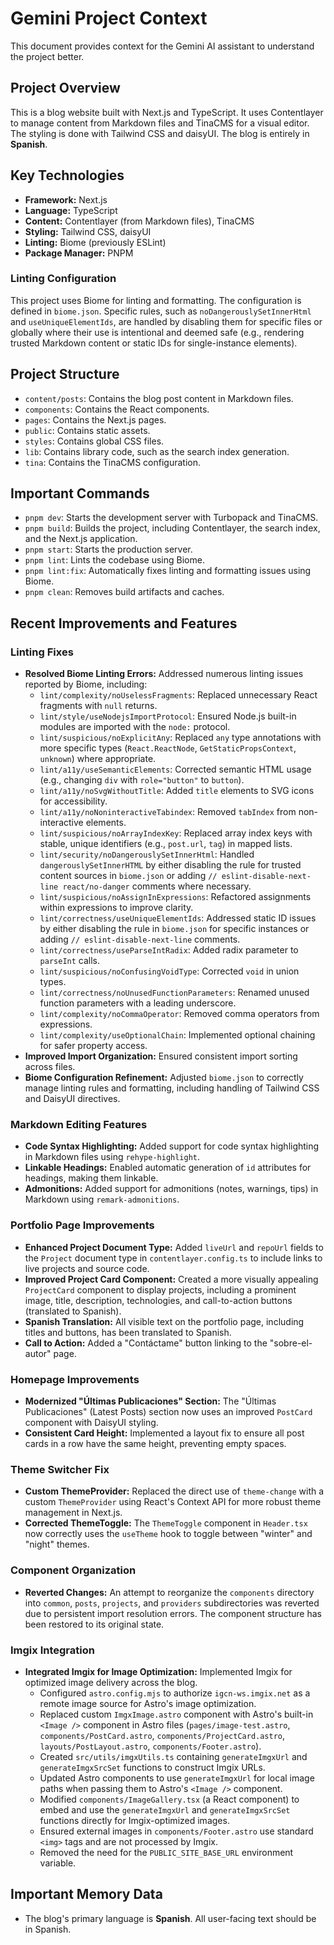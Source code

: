 # Gemini Project Context

This document provides context for the Gemini AI assistant to understand the project better.

## Project Overview

This is a blog website built with Next.js and TypeScript. It uses Contentlayer to manage content from Markdown files and TinaCMS for a visual editor. The styling is done with Tailwind CSS and daisyUI. The blog is entirely in **Spanish**.

## Key Technologies

- **Framework:** Next.js
- **Language:** TypeScript
- **Content:** Contentlayer (from Markdown files), TinaCMS
- **Styling:** Tailwind CSS, daisyUI
- **Linting:** Biome (previously ESLint)
- **Package Manager:** PNPM

### Linting Configuration

This project uses Biome for linting and formatting. The configuration is defined in `biome.json`. Specific rules, such as `noDangerouslySetInnerHtml` and `useUniqueElementIds`, are handled by disabling them for specific files or globally where their use is intentional and deemed safe (e.g., rendering trusted Markdown content or static IDs for single-instance elements).

## Project Structure

- `content/posts`: Contains the blog post content in Markdown files.
- `components`: Contains the React components.
- `pages`: Contains the Next.js pages.
- `public`: Contains static assets.
- `styles`: Contains global CSS files.
- `lib`: Contains library code, such as the search index generation.
- `tina`: Contains the TinaCMS configuration.

## Important Commands

- `pnpm dev`: Starts the development server with Turbopack and TinaCMS.
- `pnpm build`: Builds the project, including Contentlayer, the search index, and the Next.js application.
- `pnpm start`: Starts the production server.
- `pnpm lint`: Lints the codebase using Biome.
- `pnpm lint:fix`: Automatically fixes linting and formatting issues using Biome.
- `pnpm clean`: Removes build artifacts and caches.

## Recent Improvements and Features

### Linting Fixes

-   **Resolved Biome Linting Errors:** Addressed numerous linting issues reported by Biome, including:
    -   `lint/complexity/noUselessFragments`: Replaced unnecessary React fragments with `null` returns.
    -   `lint/style/useNodejsImportProtocol`: Ensured Node.js built-in modules are imported with the `node:` protocol.
    -   `lint/suspicious/noExplicitAny`: Replaced `any` type annotations with more specific types (`React.ReactNode`, `GetStaticPropsContext`, `unknown`) where appropriate.
    -   `lint/a11y/useSemanticElements`: Corrected semantic HTML usage (e.g., changing `div` with `role="button"` to `button`).
    -   `lint/a11y/noSvgWithoutTitle`: Added `title` elements to SVG icons for accessibility.
    -   `lint/a11y/noNoninteractiveTabindex`: Removed `tabIndex` from non-interactive elements.
    -   `lint/suspicious/noArrayIndexKey`: Replaced array index keys with stable, unique identifiers (e.g., `post.url`, `tag`) in mapped lists.
    -   `lint/security/noDangerouslySetInnerHtml`: Handled `dangerouslySetInnerHTML` by either disabling the rule for trusted content sources in `biome.json` or adding `// eslint-disable-next-line react/no-danger` comments where necessary.
    -   `lint/suspicious/noAssignInExpressions`: Refactored assignments within expressions to improve clarity.
    -   `lint/correctness/useUniqueElementIds`: Addressed static ID issues by either disabling the rule in `biome.json` for specific instances or adding `// eslint-disable-next-line` comments.
    -   `lint/correctness/useParseIntRadix`: Added radix parameter to `parseInt` calls.
    -   `lint/suspicious/noConfusingVoidType`: Corrected `void` in union types.
    -   `lint/correctness/noUnusedFunctionParameters`: Renamed unused function parameters with a leading underscore.
    -   `lint/complexity/noCommaOperator`: Removed comma operators from expressions.
    -   `lint/complexity/useOptionalChain`: Implemented optional chaining for safer property access.
-   **Improved Import Organization:** Ensured consistent import sorting across files.
-   **Biome Configuration Refinement:** Adjusted `biome.json` to correctly manage linting rules and formatting, including handling of Tailwind CSS and DaisyUI directives.

### Markdown Editing Features

-   **Code Syntax Highlighting:** Added support for code syntax highlighting in Markdown files using `rehype-highlight`.
-   **Linkable Headings:** Enabled automatic generation of `id` attributes for headings, making them linkable.
-   **Admonitions:** Added support for admonitions (notes, warnings, tips) in Markdown using `remark-admonitions`.

### Portfolio Page Improvements

-   **Enhanced Project Document Type:** Added `liveUrl` and `repoUrl` fields to the `Project` document type in `contentlayer.config.ts` to include links to live projects and source code.
-   **Improved Project Card Component:** Created a more visually appealing `ProjectCard` component to display projects, including a prominent image, title, description, technologies, and call-to-action buttons (translated to Spanish).
-   **Spanish Translation:** All visible text on the portfolio page, including titles and buttons, has been translated to Spanish.
-   **Call to Action:** Added a "Contáctame" button linking to the "sobre-el-autor" page.

### Homepage Improvements

-   **Modernized "Últimas Publicaciones" Section:** The "Últimas Publicaciones" (Latest Posts) section now uses an improved `PostCard` component with DaisyUI styling.
-   **Consistent Card Height:** Implemented a layout fix to ensure all post cards in a row have the same height, preventing empty spaces.

### Theme Switcher Fix

-   **Custom ThemeProvider:** Replaced the direct use of `theme-change` with a custom `ThemeProvider` using React's Context API for more robust theme management in Next.js.
-   **Corrected ThemeToggle:** The `ThemeToggle` component in `Header.tsx` now correctly uses the `useTheme` hook to toggle between "winter" and "night" themes.

### Component Organization

-   **Reverted Changes:** An attempt to reorganize the `components` directory into `common`, `posts`, `projects`, and `providers` subdirectories was reverted due to persistent import resolution errors. The component structure has been restored to its original state.

### Imgix Integration

-   **Integrated Imgix for Image Optimization:** Implemented Imgix for optimized image delivery across the blog.
    -   Configured `astro.config.mjs` to authorize `igcn-ws.imgix.net` as a remote image source for Astro's image optimization.
    -   Replaced custom `ImgxImage.astro` component with Astro's built-in `<Image />` component in Astro files (`pages/image-test.astro`, `components/PostCard.astro`, `components/ProjectCard.astro`, `layouts/PostLayout.astro`, `components/Footer.astro`).
    -   Created `src/utils/imgxUtils.ts` containing `generateImgxUrl` and `generateImgxSrcSet` functions to construct Imgix URLs.
    -   Updated Astro components to use `generateImgxUrl` for local image paths when passing them to Astro's `<Image />` component.
    -   Modified `components/ImageGallery.tsx` (a React component) to embed and use the `generateImgxUrl` and `generateImgxSrcSet` functions directly for Imgix-optimized images.
    -   Ensured external images in `components/Footer.astro` use standard `<img>` tags and are not processed by Imgix.
    -   Removed the need for the `PUBLIC_SITE_BASE_URL` environment variable.

## Important Memory Data

-   The blog's primary language is **Spanish**. All user-facing text should be in Spanish.